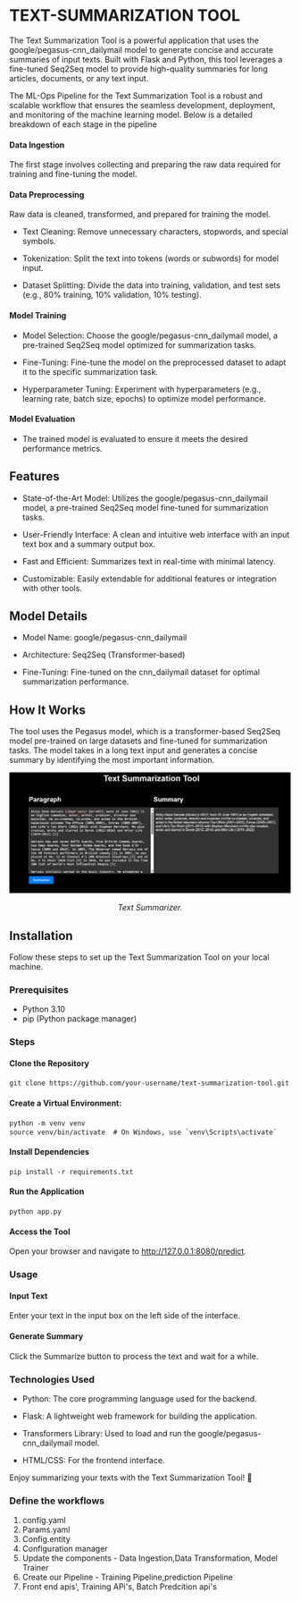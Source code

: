 # TEXT-SUMMARIZATION TOOL

The Text Summarization Tool is a powerful application that uses the google/pegasus-cnn_dailymail model to generate concise and accurate summaries of input texts. Built with Flask and Python, this tool leverages a fine-tuned Seq2Seq model to provide high-quality summaries for long articles, documents, or any text input.

The ML-Ops Pipeline for the Text Summarization Tool is a robust and scalable workflow that ensures the seamless development, deployment, and monitoring of the machine learning model. Below is a detailed breakdown of each stage in the pipeline

#### Data Ingestion

The first stage involves collecting and preparing the raw data required for training and fine-tuning the model.

#### Data Preprocessing

Raw data is cleaned, transformed, and prepared for training the model.

- Text Cleaning: Remove unnecessary characters, stopwords, and special symbols.

- Tokenization: Split the text into tokens (words or subwords) for model input.

- Dataset Splitting: Divide the data into training, validation, and test sets (e.g., 80% training, 10% validation, 10% testing).

####  Model Training

- Model Selection: Choose the google/pegasus-cnn_dailymail model, a pre-trained Seq2Seq model optimized for summarization tasks.

- Fine-Tuning: Fine-tune the model on the preprocessed dataset to adapt it to the specific summarization task.

- Hyperparameter Tuning: Experiment with hyperparameters (e.g., learning rate, batch size, epochs) to optimize model performance.

#### Model Evaluation

- The trained model is evaluated to ensure it meets the desired performance metrics.



## Features

- State-of-the-Art Model: Utilizes the google/pegasus-cnn_dailymail model, a pre-trained Seq2Seq model fine-tuned for summarization tasks.

- User-Friendly Interface: A clean and intuitive web interface with an input text box and a summary output box.

- Fast and Efficient: Summarizes text in real-time with minimal latency.

- Customizable: Easily extendable for additional features or integration with other tools.

## Model Details

- Model Name: google/pegasus-cnn_dailymail

- Architecture: Seq2Seq (Transformer-based)

- Fine-Tuning: Fine-tuned on the cnn_dailymail dataset for optimal summarization performance.

## How It Works

The tool uses the Pegasus model, which is a transformer-based Seq2Seq model pre-trained on large datasets and fine-tuned for summarization tasks. The model takes in a long text input and generates a concise       summary by identifying the most important information.

<div align="center">
    <img src="./Images/text-summarization.png" alt="Summarization Results" width="1200">
    <p><em>Text Summarizer.</em></p>
</div>


## Installation

Follow these steps to set up the Text Summarization Tool on your local machine.

### Prerequisites

- Python 3.10
- pip (Python package manager)

### Steps
#### Clone the Repository
    git clone https://github.com/your-username/text-summarization-tool.git
#### Create a Virtual Environment:
    python -m venv venv
    source venv/bin/activate  # On Windows, use `venv\Scripts\activate`
#### Install Dependencies
    pip install -r requirements.txt
#### Run the Application
    python app.py
#### Access the Tool
Open your browser and navigate to http://127.0.0.1:8080/predict.

### Usage
#### Input Text
Enter your text in the input box on the left side of the interface.
#### Generate Summary
Click the Summarize button to process the text and wait for a while.

### Technologies Used

- Python: The core programming language used for the backend.

- Flask: A lightweight web framework for building the application.

- Transformers Library: Used to load and run the google/pegasus-cnn_dailymail model.

- HTML/CSS: For the frontend interface.

Enjoy summarizing your texts with the Text Summarization Tool! 🚀

### Define the workflows

1. config.yaml
2. Params.yaml
3. Config.entity
4. Configuration manager
5. Update the components - Data Ingestion,Data Transformation, Model Trainer
6. Create our Pipeline - Training Pipeline,prediction Pipeline
7. Front end apis', Training APi's, Batch Predcition api's



